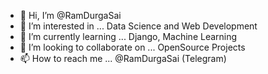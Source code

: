 - 👋 Hi, I’m @RamDurgaSai
- 👀 I’m interested in ... Data Science and Web Development
- 🌱 I’m currently learning ... Django, Machine Learning
- 💞️ I’m looking to collaborate on ... OpenSource Projects
- 📫 How to reach me ... @RamDurgaSai (Telegram)

<!---
RamDurgaSai/RamDurgaSai is a ✨ special ✨ repository because its `README.md` (this file) appears on your GitHub profile.
You can click the Preview link to take a look at your changes.
--->
